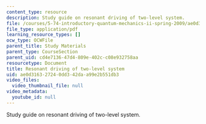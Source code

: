 ```yaml
---
content_type: resource
description: Study guide on resonant driving of two-level system.
file: /courses/5-74-introductory-quantum-mechanics-ii-spring-2009/ae0d316327240dd342daa99e2b551db3_MIT5_74s09_study01.pdf
file_type: application/pdf
learning_resource_types: []
ocw_type: OCWFile
parent_title: Study Materials
parent_type: CourseSection
parent_uid: cd4e7136-47d4-809e-402c-c08e932758aa
resourcetype: Document
title: Resonant driving of two-level system
uid: ae0d3163-2724-0dd3-42da-a99e2b551db3
video_files:
  video_thumbnail_file: null
video_metadata:
  youtube_id: null
---
```

Study guide on resonant driving of two-level system.

